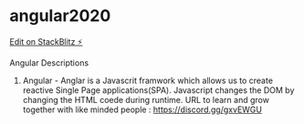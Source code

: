 # angular2020

[Edit on StackBlitz ⚡️](https://stackblitz.com/edit/angular2020)

Angular Descriptions
1. Angular - Anglar is a Javascrit framwork which allows us to create reactive Single Page applications(SPA).
Javascript changes the DOM by changing the HTML coede during runtime.
URL to learn and grow together with like minded people : https://discord.gg/gxvEWGU
